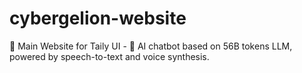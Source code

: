# cybergelion-website
🔗 Main Website for Taily UI - 🤖 AI chatbot based on 56B tokens LLM, powered by speech-to-text and voice synthesis.
